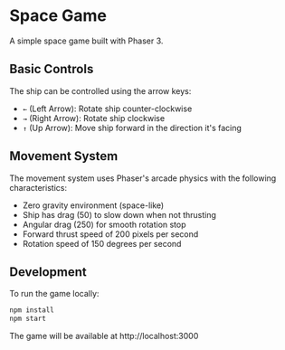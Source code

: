 # Space Game

A simple space game built with Phaser 3.

## Basic Controls

The ship can be controlled using the arrow keys:

- `←` (Left Arrow): Rotate ship counter-clockwise
- `→` (Right Arrow): Rotate ship clockwise
- `↑` (Up Arrow): Move ship forward in the direction it's facing

## Movement System

The movement system uses Phaser's arcade physics with the following characteristics:

- Zero gravity environment (space-like)
- Ship has drag (50) to slow down when not thrusting
- Angular drag (250) for smooth rotation stop
- Forward thrust speed of 200 pixels per second
- Rotation speed of 150 degrees per second

## Development

To run the game locally:

```bash
npm install
npm start
```

The game will be available at http://localhost:3000 
